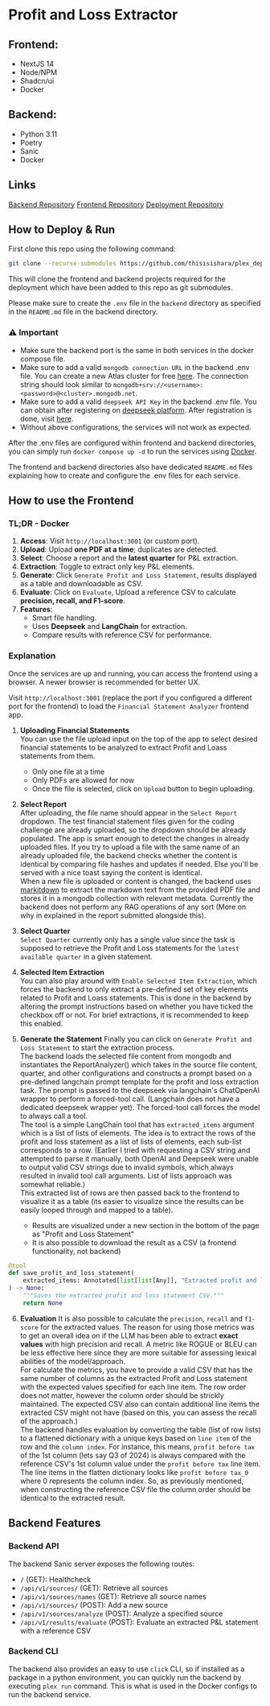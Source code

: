 # Profit and Loss Extractor
## Frontend:
- NextJS 14
- Node/NPM
- Shadcn/ui
- Docker

## Backend:
- Python 3.11
- Poetry
- Sanic
- Docker

## Links
[Backend Repository](https://github.com/thisisishara/plex_backend)
[Frontend Repository](https://github.com/thisisishara/plex_frontend)
[Deployment Repository](https://github.com/thisisishara/plex_deployment)

## How to Deploy & Run
First clone this repo using the following command: 
```bash
git clone --recurse-submodules https://github.com/thisisishara/plex_deployment.git
```
This will clone the frontend and backend projects required for the deployment which have been added to this repo as git submodules.

Please make sure to create the `.env` file in the `backend` directory as specified in the `README.md` file in the backend directory.

### ⚠️ Important
- Make sure the backend port is the same in both services in the docker compose file.
- Make sure to add a valid `mongodb connection URL` in the backend .env file. You can create a new Atlas cluster for free [here](https://www.mongodb.com/cloud/atlas/register). The connection string should look similar to `mongodb+srv://<username>:<password>@<cluster>.mongodb.net`.
- Make sure to add a valid `deepseek API Key` in the backend .env file. You can obtain after registering on [deepseek platform](https://platform.deepseek.com/sign_in). After registration is done, visit [here](https://platform.deepseek.com/api_keys).
- Without above configurations, the services will not work as expected.

After the .env files are configured within frontend and backend directories, you can simply run `docker compose up -d` to run the services using [Docker](https://docs.docker.com/engine/).

The frontend and backend directories also have dedicated `README.md` files explaining how to create and configure the .env files for each service.

## How to use the Frontend
### TL;DR - Docker
1. **Access**: Visit `http://localhost:3001` (or custom port).
2. **Upload**: Upload **one PDF at a time**; duplicates are detected.
3. **Select**: Choose a report and the **latest quarter** for P&L extraction.
4. **Extraction**: Toggle to extract only key P&L elements.
5. **Generate**: Click `Generate Profit and Loss Statement`, results displayed as a table and downloadable as CSV.
6. **Evaluate**: Click on `Evaluate`, Upload a reference CSV to calculate **precision, recall, and F1-score**.
7. **Features**:
   - Smart file handling.
   - Uses **Deepseek** and **LangChain** for extraction.
   - Compare results with reference CSV for performance.

### Explanation
Once the services are up and running, you can access the frontend using a browser. A newer browser is recommended for better UX.

Visit `http://localhost:3001` (replace the port if you configured a different port for the frontend) to load the `Financial Statement Analyzer` frontend app.

1. **Uploading Financial Statements**  
You can use the file upload input on the top of the app to select desired financial statements to be analyzed to extract Profit and Loass statements from them.
    - Only one file at a time
    - Only PDFs are allowed for now
    - Once the file is selected, click on `Upload` button to begin uploading.
2. **Select Report**  
After uploading, the file name should appear in the `Select Report` dropdown. The test financial statement files given for the coding challenge are already uploaded, so the dropdown should be already populated. The app is smart enough to detect the changes in already uploaded files. If you try to upload a file with the same name of an already uploaded file, the backend checks whether the content is identical by comparing file hashes and updates if needed. Else you'll be served with a nice toast saying the content is identical.  
When a new file is uploaded or content is changed, the backend uses [markitdown](https://github.com/microsoft/markitdown) to extract the markdown text from the provided PDF file and stores it in a mongodb collection with relevant metadata. Currently the backend does not perform any RAG operations of any sort (More on why in explained in the report submitted alongside this).

3. **Select Quarter**  
`Select Quarter` currently only has a single value since the task is supposed to retrieve the Profit and Loss statements for the `latest available quarter` in a given statement.

4. **Selected Item Extraction**  
You can also play around with `Enable Selected Item Extraction`, which forces the backend to only extract a pre-defined set of key elements related to Profit and Loass statements. This is done in the backend by altering the prompt instructions based on whether you have ticked the checkbox off or not. For brief extractions, it is recommended to keep this enabled.

5. **Generate the Statement** 
Finally you can click on `Generate Profit and Loss Statement` to start the extraction process.  
The backend loads the selected file content from mongodb and instantiates the ReportAnalyzer() which takes in the source file content, quarter, and other configurations and constructs a prompt based on a pre-defined langchain prompt template for the profit and loss extraction task. The prompt is passed to the deepseek via langchain's ChatOpenAI wrapper to perform a forced-tool call. (Langchain does not have a dedicated deepseek wrapper yet). The forced-tool call forces the model to always call a tool.   
The tool is a simple LangChain tool that has `extracted_items` argument which is a list of lists of elements. The idea is to extract the rows of the profit and loss statement as a list of lists of elements, each sub-list corresponds to a row. (Earlier I tried with requesting a CSV string and attempted to parse it manually, both OpenAI and Deepseek were unable to output valid CSV strings due to invalid symbols, which always resulted in invalid tool call arguments. List of lists approach was somewhat reliable.)  
This extracted list of rows are then passed back to the frontend to visualize it as a table (its easier to visualize since the results can be easily looped through and mapped to a table).   
    - Results are visualized under a new section in the bottom of the page as "Profit and Loss Statement"
    - It is also possible to download the result as a CSV (a frontend functionality, not backend)  

```python
@tool
def save_profit_and_loss_statement(
    extracted_items: Annotated[list[list[Any]], "Extracted profit and loss statement items for the requested quarter."],
) -> None:
    """Saves the extracted profit and loss statement CSV."""
    return None
```

6. **Evaluation**
It is also possible to calculate the `precision`, `recall` and `f1-score` for the extracted values. The reason for using those metrics was to get an overall idea on if the LLM has been able to extract **exact values** with high precision and recall. A metric like ROGUE or BLEU can be less effective here since they are more suitable for assessing lexical abilities of the model/approach.  
For calculate the metrics, you have to provide a valid CSV that has the same number of columns as the extracted Profit and Loss statement with the expected values specified for each line item. The row order does not matter, however the column order should be strickly maintained. The expected CSV also can contain additional line items the extracted CSV might not have (based on this, you can assess the recall of the approach.)  
The backend handles evaluation by converting the table (list of row lists) to a flattened dictionary with a unique keys based on `line item` of the row and the `column index`. For instance, this means, `profit before tax` of the 1st column (lets say Q3 of 2024) is always compared with the reference CSV's 1st column value under the `profit before tax` line item. The line items in the flatten dictionary looks like `profit before tax_0` where 0 represents the column index. So, as previously mentioned, when constructing the reference CSV file the column order should be identical to the extracted result.

## Backend Features
### Backend API
The backend Sanic server exposes the following routes:
- `/` (GET): Healthcheck
- `/api/v1/sources/` (GET): Retrieve all sources
- `/api/v1/sources/names` (GET): Retrieve all source names
- `/api/v1/sources/` (POST): Add a new source
- `/api/v1/sources/analyze` (POST): Analyze a specified source
- `/api/v1/results/evaluate` (POST): Evaluate an extracted P&L statement with a reference CSV

### Backend CLI
The backend also provides an easy to use `click` CLI, so if installed as a package in a python environment, you can quickly run the backend by executing `plex run` command. This is what is used in the Docker configs to run the backend service.


